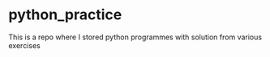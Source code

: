 # python_practice
This is a repo where I stored python programmes with solution from various exercises
